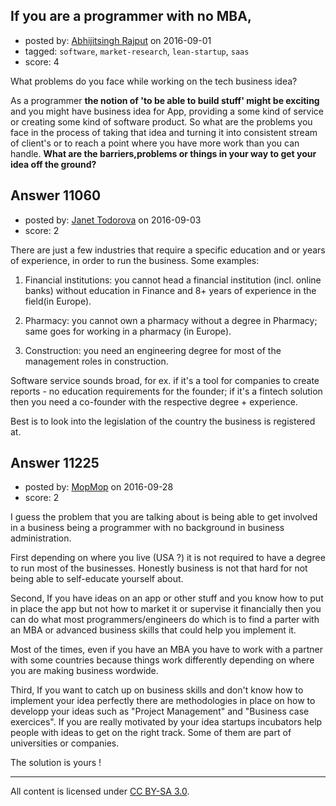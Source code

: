 ## If you are a programmer with no MBA,

- posted by: [Abhijitsingh Rajput](https://stackexchange.com/users/4225071/abhijitsingh-rajput) on 2016-09-01
- tagged: `software`, `market-research`, `lean-startup`, `saas`
- score: 4

What problems do you face while working on the tech business idea?

As a programmer **the notion of 'to be able to build stuff' might be exciting** and you might have business idea for App, providing a some kind of service or creating some kind of software product.
So what are the problems you face in the process of taking that idea and turning it into consistent stream of client's or to reach a point where you have more work than you can handle.
**What are the barriers,problems or things in your way to get your idea off the ground?**


## Answer 11060

- posted by: [Janet Todorova](https://stackexchange.com/users/7047617/janet-todorova) on 2016-09-03
- score: 2

There are just a few industries that require a specific education and or years of experience, in order to run the business. Some examples:

1) Financial institutions: you cannot head a financial institution (incl. online banks) without education in Finance and 8+ years of experience in the field(in Europe).

2) Pharmacy: you cannot own a pharmacy without a degree in Pharmacy; same goes for working in a pharmacy (in Europe).

3) Construction: you need an engineering degree for most of the management roles in construction.

Software service sounds broad, for ex. if it's a tool for companies to create reports - no education requirements for the founder; if it's a fintech solution then you need a co-founder with the respective degree + experience.

Best is to look into the legislation of the country the business is registered at.


## Answer 11225

- posted by: [MopMop](https://stackexchange.com/users/9273067/mopmop) on 2016-09-28
- score: 2

I guess the problem that you are talking about is being able to get involved in a business being a programmer with no background in business administration.

First depending on where you live (USA ?) it is not required to have a degree to run most of the businesses. Honestly business is not that hard for not being able to self-educate yourself about.

Second, If you have ideas on an app or other stuff and you know how to put in place the app but not how to market it or supervise it financially then you can do what most programmers/engineers do which is to find a parter with an MBA or advanced business skills that could help you implement it.

Most of the times, even if you have an MBA you have to work with a partner with some countries because things work differently depending on where you are making business wordwide.

Third, If you want to catch up on business skills and don't know how to implement your idea perfectly there are methodologies in place on how to developp your ideas such as "Project Management" and "Business case exercices". If you are really motivated by your idea startups incubators help people with ideas to get on the right track. Some of them are part of universities or companies. 

The solution is yours !



---

All content is licensed under [CC BY-SA 3.0](https://creativecommons.org/licenses/by-sa/3.0/).
